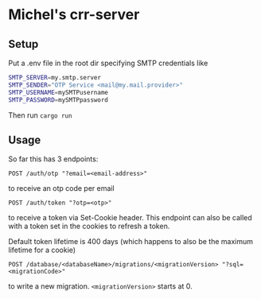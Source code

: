 # Michel's crr-server

## Setup
Put a .env file in the root dir specifying SMTP credentials like
```bash
SMTP_SERVER=my.smtp.server
SMTP_SENDER="OTP Service <mail@my.mail.provider>"
SMTP_USERNAME=mySMTPusername
SMTP_PASSWORD=mySMTPpassword
```

Then run `cargo run`

## Usage
So far this has 3 endpoints:
```
POST /auth/otp "?email=<email-address>"
```
to receive an otp code per email

```
POST /auth/token "?otp=<otp>"
```
to receive a token via Set-Cookie header.
This endpoint can also be called with a token
set in the cookies to refresh a token.

Default token lifetime is 400 days (which happens to also be the
maximum lifetime for a cookie)

```
POST /database/<databaseName>/migrations/<migrationVersion> "?sql=<migrationCode>"
```
to write a new migration. `<migrationVersion>` starts at 0.


